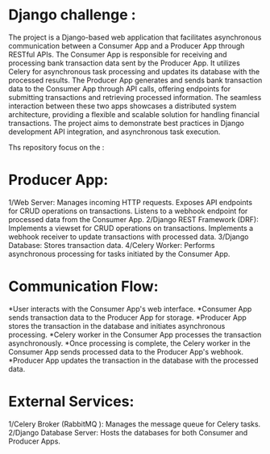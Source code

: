 # Django challenge :
The project is a Django-based web application that facilitates asynchronous 
communication between a Consumer App and a Producer App through RESTful APIs. 
The Consumer App is responsible for receiving and processing bank transaction data 
sent by the Producer App. It utilizes Celery for asynchronous task processing and
updates its database with the processed results. The Producer App generates and 
sends bank transaction data to the Consumer App through API calls, offering 
endpoints for submitting transactions and retrieving processed information. The
seamless interaction between these two apps showcases a distributed system 
architecture, providing a flexible and scalable solution for handling financial 
transactions. The project aims to demonstrate best practices in Django development
API integration, and asynchronous task execution.

Ths repository focus on the :
# Producer App:

   1/Web Server: Manages incoming HTTP requests.
Exposes API endpoints for CRUD operations on transactions.
Listens to a webhook endpoint for processed data from the Consumer App.
   2/Django REST Framework (DRF):
Implements a viewset for CRUD operations on transactions.
Implements a webhook receiver to update transactions with processed data.
  3/Django Database:
Stores transaction data.
   4/Celery Worker:
Performs asynchronous processing for tasks initiated by the Consumer App.
# Communication Flow:

*User interacts with the Consumer App's web interface.
*Consumer App sends transaction data to the Producer App for storage.
*Producer App stores the transaction in the database and initiates asynchronous processing.
*Celery worker in the Consumer App processes the transaction asynchronously.
*Once processing is complete, the Celery worker in the Consumer App sends processed data to the Producer App's webhook.
*Producer App updates the transaction in the database with the processed data.

# External Services:

  1/Celery Broker (RabbitMQ ):
Manages the message queue for Celery tasks.
  2/Django Database Server:
Hosts the databases for both Consumer and Producer Apps.
